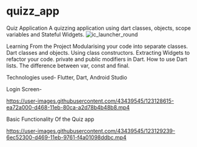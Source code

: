 # quizz_app
Quiz Application
A quizzing application using dart classes, objects, scope variables and Stateful Widgets.
![ic_launcher_round](https://user-images.githubusercontent.com/43439545/123130907-cf089480-d46a-11eb-9018-15e8a70ec59e.png)

Learning From the Project
Modularising your code into separate classes.
Dart classes and objects.
Using class constructors.
Extracting Widgets to refactor your code.
private and public modifiers in Dart.
How to use Dart lists.
The difference between var, const and final.

Technologies used-
Flutter, Dart, Android Studio

Login Screen-


https://user-images.githubusercontent.com/43439545/123128615-ea72a000-d468-11eb-80ca-a2d78b4b48b8.mp4


Basic Functionality Of the Quiz app



https://user-images.githubusercontent.com/43439545/123129239-6ec52300-d469-11eb-9761-f4a01098ddbc.mp4


